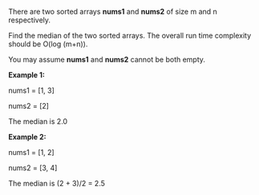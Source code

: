 There are two sorted arrays __nums1__ and __nums2__ of size m and n respectively\.

Find the median of the two sorted arrays\. The overall run time complexity should be O\(log \(m\+n\)\)\.

You may assume __nums1__ and __nums2__ cannot be both empty\.

__Example 1:__

nums1 = \[1, 3\]

nums2 = \[2\]

The median is 2\.0

__Example 2:__

nums1 = \[1, 2\]

nums2 = \[3, 4\]

The median is \(2 \+ 3\)/2 = 2\.5

